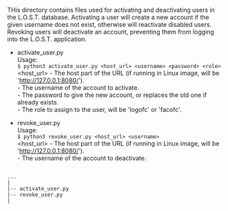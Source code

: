 THis directory contains files used for activating and deactivating users
in the L.O.S.T. database. Activating a user will create a new account if
the given username does not exist, otherwise will reactivate disabled
users. Revoking users will deactivate an account, preventing them from
logging into the L.O.S.T. application.

* activate_user.py  
Usage:  
`$ python3 activate_user.py <host_url> <username> <password> <role>`  
<host_url> - The host part of the URL (if running in Linux image, will be 'http://127.0.0.1:8080/').  
<username> - The username of the account to activate.  
<password> - The password to give the new account, or replaces the old one if already exists.  
<role> - The role to assign to the user, will be 'logofc' or 'facofc'.  

* revoke_user.py  
Usage:  
`$ python3 revoke_user.py <host_url> <username>`  
<host_url> - The host part of the URL (if running in Linux image, will be 'http://127.0.0.1:8080/').  
<username> - The username of the account to deactivate.  

```

...
|
|-- activate_user.py
|-- revoke_user.py
|

```